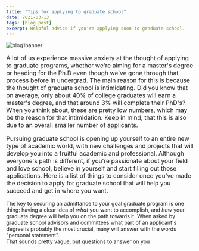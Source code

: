 ```yaml
---
title: "Tips for applying to graduate school"
date: 2021-03-13
tags: [blog post]
excerpt: Helpful advice if you're applying soon to graduate school.
---
```

<img src="/images/bannerb1.png" alt="blog1banner" class = "center">
<p style="font-size:16px">A lot of us experience massive anxiety at the thought of applying to graduate programs, whether we're aiming for a master's degree or heading for the Ph.D even though we've gone through that process before in undergrad. The main reason for this is because the thought of graduate school is intimidating. Did you know that on average, only about 40% of college graduates will earn a master's degree, and that around 3% will complete their PhD's? When you think about, these are pretty low numbers, which may be the reason for that intimidation. Keep in mind, that this is also due to an overall smaller number of applicants.</p>
<p style="font-size:16px"> Pursuing graduate school is opening up yourself to an entire new type of academic world, with new challenges and projects that will develop you into a fruitful academic and professional. Although everyone's path is different, if you're passionate about your field and love school, believe in yourself and start filling out those applications. Here is a list of things to consider once you've made the decision to apply for graduate school that will help you succeed and get in where you want.

The key to securing an admittance to your goal graduate program is one thing: having a clear idea of <i>what</i> you want to accomplish, and <i>how</i> your graduate degree will help you on the path towards it. When asked by graduate school advisors and committees what part of an applicant's degree is probably the most crucial, many will answer with the words "personal statement".  
That sounds pretty vague, but questions to answer on you
